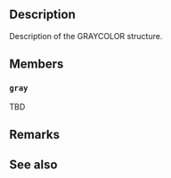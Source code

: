 ## Description

Description of the GRAYCOLOR structure.

## Members

### `gray`

TBD

## Remarks

## See also